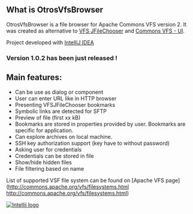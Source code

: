## What is OtrosVfsBrowser
OtrosVfsBrowser is a file browser for Apache Commons VFS version 2. It was created as alternative to [VFS JFileChooser](http://vfsjfilechooser.sourceforge.net/) and [Commons VFS - UI](http://commons-vfs-ui.sourceforge.net/).

Project developed with [IntelliJ IDEA](http://www.jetbrains.com/idea/)

### Version 1.0.2 has been just released !

## Main features: 
  * Can be use as dialog or component
  * User can enter URL like in HTTP browser
  * Presenting VFSJFileChooser bookmarks
  * Symbolic links are detected for SFTP
  * Preview of file (first xx kB)
  * Bookmarks are stored in properties provided by user. Bookmarks are specific for application.
  * Can explore archives on local machine.
  * SSH key authorization support (key have to without password)
  * Asking user for credentials
  * Credentials can be stored in file
  * Show/hide hidden files
  * File filtering based on name

List of supported VSF file system can be found on [Apache VFS page](http://commons.apache.org/vfs/filesystems.html http://commons.apache.org/vfs/filesystems.html)

[![Intellij logo](http://www.jetbrains.com/idea/opensource/img/all/banners/idea125x37_white.gif)](http://www.jetbrains.com/idea/)
